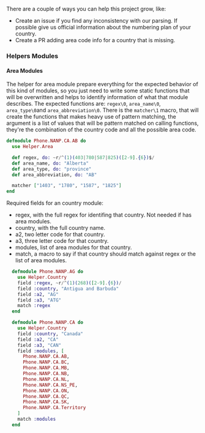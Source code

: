 There are a couple of ways you can help this project grow, like:
  * Create an issue if you find any inconsistency with our parsing. If possible give us official information about the numbering plan of your country.
  * Create a PR adding area code info for a country that is missing.

### Helpers Modules

#### Area Modules
The helper for area module prepare everything for the expected behavior of this kind of modules, so you just need to write some static functions that will be overwritten and helps to identify information of what that module describes. The expected functions are: `regex\0`, `area_name\0`, `area_type\0`and `area_abbreviation\0`. There is the `matcher\1` macro, that will create the functions that makes heavy use of pattern matching, the argument is a list of values that will be pattern matched on calling functions, they're the combination of the country code and all the possible area code.
```elixir
defmodule Phone.NANP.CA.AB do
  use Helper.Area

  def regex, do: ~r/^(1)(403|780|587|825)([2-9].{6})$/
  def area_name, do: "Alberta"
  def area_type, do: "province"
  def area_abbreviation, do: "AB"

  matcher ["1403", "1780", "1587", "1825"]
end
```

Required fields for an country module:
  * regex, with the full regex for identifing that country. Not needed if has area modules.
  * country, with the full country name.
  * a2, two letter code for that country.
  * a3, three letter code for that country.
  * modules, list of area modules for that country.
  * match, a macro to say if that country should match against regex or the list of area modules.

```elixir
  defmodule Phone.NANP.AG do
    use Helper.Country
    field :regex, ~r/^(1)(268)([2-9].{6})/
    field :country, "Antigua and Barbuda"
    field :a2, "AG"
    field :a3, "ATG"
    match :regex
  end
```


```elixir
  defmodule Phone.NANP.CA do
    use Helper.Country
    field :country, "Canada"
    field :a2, "CA"
    field :a3, "CAN"
    field :modules, [
      Phone.NANP.CA.AB,
      Phone.NANP.CA.BC,
      Phone.NANP.CA.MB,
      Phone.NANP.CA.NB,
      Phone.NANP.CA.NL,
      Phone.NANP.CA.NS_PE,
      Phone.NANP.CA.ON,
      Phone.NANP.CA.QC,
      Phone.NANP.CA.SK,
      Phone.NANP.CA.Territory
    ]
    match :modules
  end
```

